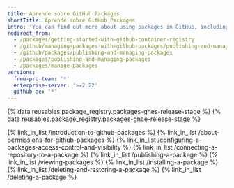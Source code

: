 ```yaml
---
title: Aprende sobre GitHub Packages
shortTitle: Aprende sobre GitHub Packages
intro: 'You can find out more about using packages in GitHub, including publishing new packages to {% data variables.product.prodname_registry %}, view and install existing packages, and, in special circumstances, delete existing packages.'
redirect_from:
  - /packages/getting-started-with-github-container-registry
  - /github/managing-packages-with-github-packages/publishing-and-managing-packages
  - /github/packages/publishing-and-managing-packages
  - /packages/publishing-and-managing-packages
  - /packages/manage-packages
versions:
  free-pro-team: '*'
  enterprise-server: '>=2.22'
  github-ae: '*'
---
```


{% data reusables.package_registry.packages-ghes-release-stage %}
{% data reusables.package_registry.packages-ghae-release-stage %}

{% link_in_list /introduction-to-github-packages %}
{% link_in_list /about-permissions-for-github-packages %}
{% link_in_list /configuring-a-packages-access-control-and-visibility %}
{% link_in_list /connecting-a-repository-to-a-package %}
{% link_in_list /publishing-a-package %}
{% link_in_list /viewing-packages %}
{% link_in_list /installing-a-package %}
{% link_in_list /deleting-and-restoring-a-package %}
{% link_in_list /deleting-a-package %}
